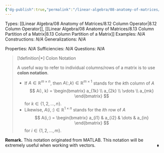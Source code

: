 ```yaml
---
{"dg-publish":true,"permalink":"/linear-algebra/08-anatomy-of-matrices/8-11-colon-notation/","tags":["Type/Definition","Topic/Linear_Algebra"]}
---
```


Types: [[Linear Algebra/08 Anatomy of Matrices/8.12 Column Operator\|8.12 Column Operator]], [[Linear Algebra/08 Anatomy of Matrices/8.13 Column Partition of a Matrix\|8.13 Column Partition of a Matrix]]
Examples: *N/A*
Constructions: *N/A*
Generalizations: *N/A*

Properties: *N/A*
Sufficiencies: *N/A*
Questions: *N/A*

> [!definition|*] Colon Notation
> 
> A useful way to refer to individual columns/rows of a matrix is to use **colon notation**. 
> - If $A \in \mathbb{R}^{m \times n}$, then $A(:,k) \in \mathbb{R}^{m \times 1}$ stands for the $k$th column of $A$
> $$
> A(:, k) = \begin{bmatrix}
> a_{1k} \\
> a_{2k} \\
> \vdots \\
> a_{mk}
> \end{bmatrix}
> $$
> for $k \in \{ 1,2,\dots,n \}$. 
> - Likewise, $A(i,:) \in \mathbb{R}^{1 \times n}$ stands for the $i$th row of $A$
> $$
> A(i,:) = \begin{bmatrix}
> a_{i1} & a_{i2} & \dots & a_{in}
> \end{bmatrix}
> $$
> for $i \in \{ 1,2, \dots, m \}$.


**Remark.** This notation originated from MATLAB. This notation will be extremely useful when working with vectors.
 <span style='float:right;'>$\blacklozenge$</span>